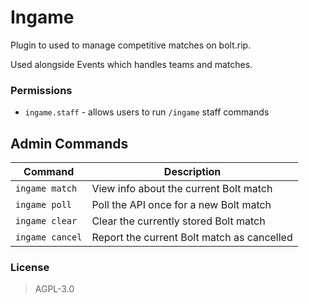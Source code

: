 # Ingame

Plugin to used to manage competitive matches on bolt.rip.

Used alongside Events which handles teams and matches.

### Permissions

* `ingame.staff` - allows users to run `/ingame` staff commands

## Admin Commands

| Command | Description |
| ------- | ----------- |
| `ingame match` | View info about the current Bolt match |
| `ingame poll` | Poll the API once for a new Bolt match |
| `ingame clear` | Clear the currently stored Bolt match |
| `ingame cancel` | Report the current Bolt match as cancelled |

### License
> AGPL-3.0
